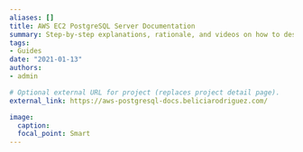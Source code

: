 ```yaml
---
aliases: []
title: AWS EC2 PostgreSQL Server Documentation
summary: Step-by-step explanations, rationale, and videos on how to design a PostgreSQL server using AWS EC2
tags:
- Guides
date: "2021-01-13"
authors:
- admin

# Optional external URL for project (replaces project detail page).
external_link: https://aws-postgresql-docs.beliciarodriguez.com/

image:
  caption: 
  focal_point: Smart
---
```

